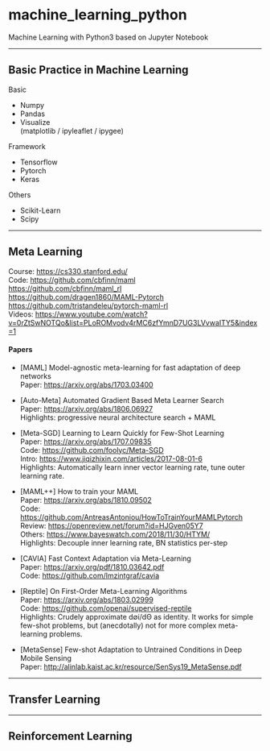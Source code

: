 # machine_learning_python
Machine Learning with Python3 based on Jupyter Notebook

---

## Basic Practice in Machine Learning
Basic
+ Numpy  
+ Pandas  
+ Visualize  
  (matplotlib / ipyleaflet / ipygee)  

Framework 
+ Tensorflow
+ Pytorch
+ Keras

Others
+ Scikit-Learn
+ Scipy

---

## Meta Learning
Course: https://cs330.stanford.edu/  
Code: https://github.com/cbfinn/maml  
      https://github.com/cbfinn/maml_rl  
      https://github.com/dragen1860/MAML-Pytorch  
      https://github.com/tristandeleu/pytorch-maml-rl  
Videos: https://www.youtube.com/watch?v=0rZtSwNOTQo&list=PLoROMvodv4rMC6zfYmnD7UG3LVvwaITY5&index=1  

#### Papers  
+ [MAML] Model-agnostic meta-learning for fast adaptation of deep networks  
Paper: https://arxiv.org/abs/1703.03400  

+ [Auto-Meta] Automated Gradient Based Meta Learner Search  
Paper: https://arxiv.org/abs/1806.06927  
Highlights: progressive neural architecture search + MAML

+ [Meta-SGD] Learning to Learn Quickly for Few-Shot Learning  
Paper: https://arxiv.org/abs/1707.09835  
Code: https://github.com/foolyc/Meta-SGD  
Intro: https://www.jiqizhixin.com/articles/2017-08-01-6  
Highlights: Automatically learn inner vector learning rate, tune outer learning rate.  

+ [MAML++] How to train your MAML   
Paper: https://arxiv.org/abs/1810.09502   
Code: https://github.com/AntreasAntoniou/HowToTrainYourMAMLPytorch  
Review: https://openreview.net/forum?id=HJGven05Y7  
Others: https://www.bayeswatch.com/2018/11/30/HTYM/  
Highlights: Decouple inner learning rate, BN statistics per-step  

+ [CAVIA] Fast Context Adaptation via Meta-Learning  
Paper: https://arxiv.org/pdf/1810.03642.pdf  
Code: https://github.com/lmzintgraf/cavia  

+ [Reptile] On First-Order Meta-Learning Algorithms  
Paper: https://arxiv.org/abs/1803.02999  
Code: https://github.com/openai/supervised-reptile  
Highlights:  Crudely approximate d∅i/dΘ as identity. It works for simple few-shot problems, but (anecdotally) not for more complex meta-learning problems.

+ [MetaSense] Few-shot Adaptation to Untrained Conditions in Deep Mobile Sensing   
Paper: http://alinlab.kaist.ac.kr/resource/SenSys19_MetaSense.pdf  


---

## Transfer Learning


---

## Reinforcement Learning
